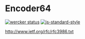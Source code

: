 # Encoder64

[![wercker status](https://app.wercker.com/status/7349b0f3903ca30c0ba766c36243814e/m "wercker status")](https://app.wercker.com/project/bykey/7349b0f3903ca30c0ba766c36243814e)
[![js-standard-style](https://img.shields.io/badge/code%20style-standard-brightgreen.svg?style=flat)](https://github.com/feross/standard)

http://www.ietf.org/rfc/rfc3986.txt